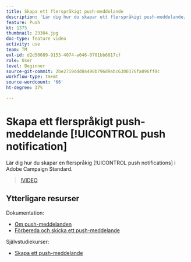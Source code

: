 ```yaml
---
title: Skapa ett flerspråkigt push-meddelande
description: 'Lär dig hur du skapar ett flerspråkigt push-meddelande. '
feature: Push
kt: 1375
thumbnail: 23304.jpg
doc-type: feature video
activity: use
team: TM
exl-id: d2d50689-9153-4074-a046-0701bb6017cf
role: User
level: Beginner
source-git-commit: 2be2719ddd84490b796d9abc6300376fa896ff0c
workflow-type: tm+mt
source-wordcount: '66'
ht-degree: 37%

---
```


# Skapa ett flerspråkigt push-meddelande [!UICONTROL push notification]

Lär dig hur du skapar en flerspråkig [!UICONTROL push notifications] i Adobe Campaign Standard.

>[!VIDEO](https://video.tv.adobe.com/v/23304?quality=12)

## Ytterligare resurser

Dokumentation:

* [Om push-meddelanden](https://docs.adobe.com/content/help/en/campaign-standard/using/communication-channels/push-notifications/about-push-notifications.html)
* [Förbereda och skicka ett push-meddelande](https://docs.adobe.com/content/help/en/campaign-standard/using/communication-channels/push-notifications/preparing-and-sending-a-push-notification.html)

Självstudiekurser:

* [Skapa ett push-meddelande](/help/communication-channels/mobile/push-notifications/creating-a-push-notification.md)
